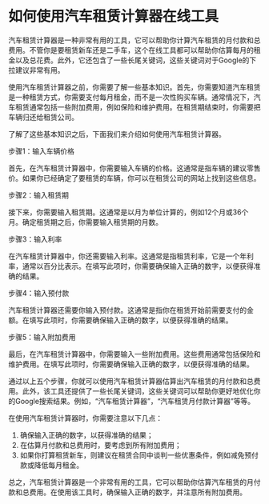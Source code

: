 如何使用汽车租赁计算器在线工具
===============

汽车租赁计算器是一种非常有用的工具，它可以帮助你计算汽车租赁的月付款和总费用。不管你是要租赁新车还是二手车，这个在线工具都可以帮助你估算每月的租金以及总花费。此外，它还包含了一些长尾关键词，这些关键词对于Google的下拉建议非常有用。

使用汽车租赁计算器之前，你需要了解一些基本知识。首先，你需要知道汽车租赁是一种租赁方式，你需要支付每月租金，而不是一次性购买车辆。通常情况下，汽车租赁通常包括一些附加费用，例如保险和维护费用。在租赁期结束时，你需要把车辆归还给租赁公司。

了解了这些基本知识之后，下面我们来介绍如何使用汽车租赁计算器。

步骤1：输入车辆价格

首先，在汽车租赁计算器中，你需要输入车辆的价格。这通常是指车辆的建议零售价。如果你已经确定了要租赁的车辆，你可以在租赁公司的网站上找到这些信息。

步骤2：输入租赁期

接下来，你需要输入租赁期。这通常是以月为单位计算的，例如12个月或36个月。确定租赁期之后，你需要输入租赁期的月数。

步骤3：输入利率

在汽车租赁计算器中，你还需要输入利率。这通常是指租赁利率，它是一个年利率，通常以百分比表示。在填写此项时，你需要确保输入正确的数字，以便获得准确的结果。

步骤4：输入预付款

汽车租赁计算器还需要你输入预付款。这通常是指你在租赁开始前需要支付的金额。在填写此项时，你需要确保输入正确的数字，以便获得准确的结果。

步骤5：输入附加费用

最后，在汽车租赁计算器中，你需要输入一些附加费用。这些费用通常包括保险和维护费用。在填写此项时，你需要确保输入正确的数字，以便获得准确的结果。

通过以上五个步骤，你就可以使用汽车租赁计算器估算出汽车租赁的月付款和总费用。此外，该工具还提供了一些长尾关键词，这些关键词可以帮助你更好地优化你的Google搜索结果。例如，“汽车租赁计算器”，“汽车租赁月付款计算器”等等。

在使用汽车租赁计算器时，你需要注意以下几点：

1. 确保输入正确的数字，以获得准确的结果；
2. 在估算月付款和总费用时，要考虑到所有附加费用；
3. 如果你打算租赁新车，则建议在租赁合同中谈判一些优惠条件，例如减免预付款或降低每月租金。

总之，汽车租赁计算器是一个非常有用的工具，它可以帮助你估算汽车租赁的月付款和总费用。在使用该工具时，确保输入正确的数字，并注意所有附加费用。